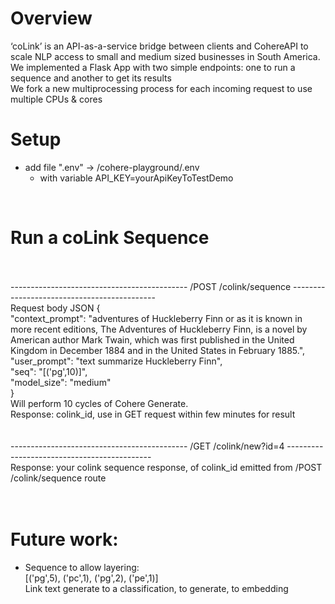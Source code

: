# Overview

‘coLink’ is an API-as-a-service bridge between clients and CohereAPI to scale NLP access to small and medium sized businesses in South America.
</br>
We implemented a Flask App with two simple endpoints: one to run a sequence and another to get its results </br>
We fork a new multiprocessing process for each incoming request to use multiple CPUs & cores</br>


# Setup

- add file ".env" -> /cohere-playground/.env </br>
    -   with variable API_KEY=yourApiKeyToTestDemo </br>
</br>

# Run a coLink Sequence


</br>
</br>
--------------------------------------------
/POST /colink/sequence
--------------------------------------------</br>
Request body JSON {</br>
    "context_prompt": "adventures of Huckleberry Finn or as it is known in more recent editions, The Adventures of Huckleberry Finn, is a novel by American author Mark Twain, which was first published in the United Kingdom in December 1884 and in the United States in February 1885.",</br>
    "user_prompt": "text summarize Huckleberry Finn",</br>
    "seq": "[('pg',10)]",</br>
    "model_size": "medium"</br>
}</br>
Will perform 10 cycles of Cohere Generate.
</br>
Response: colink_id, use in GET request within few minutes for result
</br>
</br>
</br>
--------------------------------------------
/GET /colink/new?id=4
--------------------------------------------</br>
Response: your colink sequence response, of colink_id emitted from /POST /colink/sequence route
</br>
</br>
</br>



# Future work:
  - Sequence to allow layering:</br>
      [('pg',5), ('pc',1), ('pg',2), ('pe',1)]</br>
      Link text generate to a classification, to generate, to embedding


